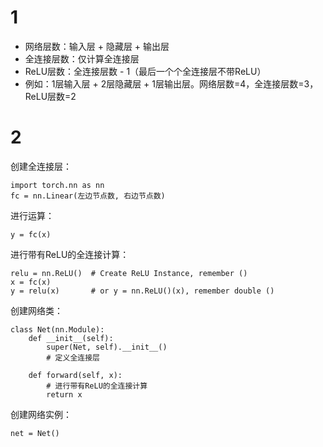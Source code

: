 # 1

- 网络层数：输入层 + 隐藏层 + 输出层
- 全连接层数：仅计算全连接层
- ReLU层数：全连接层数 - 1（最后一个个全连接层不带ReLU）
- 例如：1层输入层 + 2层隐藏层 + 1层输出层。网络层数=4，全连接层数=3，ReLU层数=2

# 2

创建全连接层：

```
import torch.nn as nn
fc = nn.Linear(左边节点数, 右边节点数)
```

进行运算：

```
y = fc(x)
```

进行带有ReLU的全连接计算：

```
relu = nn.ReLU()  # Create ReLU Instance, remember ()
x = fc(x)
y = relu(x)       # or y = nn.ReLU()(x), remember double ()
```

创建网络类：

```
class Net(nn.Module):
    def __init__(self):
        super(Net, self).__init__()
        # 定义全连接层

    def forward(self, x):
        # 进行带有ReLU的全连接计算
        return x
```

创建网络实例：

```
net = Net()
```

